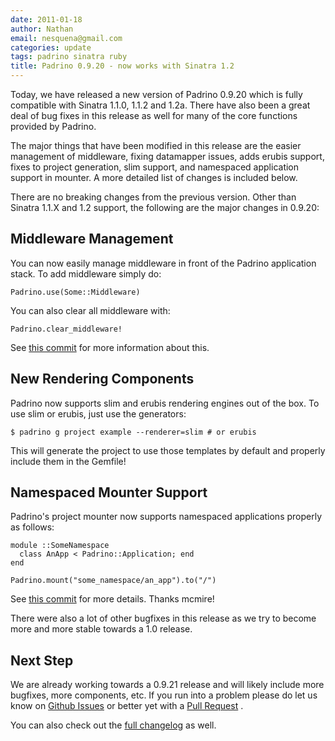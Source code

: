 ```yaml
---
date: 2011-01-18
author: Nathan
email: nesquena@gmail.com
categories: update
tags: padrino sinatra ruby
title: Padrino 0.9.20 - now works with Sinatra 1.2
---
```


Today, we have released a new version of Padrino 0.9.20 which is fully compatible with Sinatra 1.1.0, 1.1.2 and 1.2a. There have also been a great deal of bug fixes in this release as well for many of the core functions provided by Padrino.

The major things that have been modified in this release are the easier management of middleware, fixing datamapper issues, adds erubis support, fixes to project generation, slim support, and namespaced application support in mounter. A more detailed list of changes is included below.


There are no breaking changes from the previous version. Other than Sinatra 1.1.X and 1.2 support, the following are the major changes in 0.9.20:


## Middleware Management

You can now easily manage middleware in front of the Padrino application stack. To add middleware simply do:

    Padrino.use(Some::Middleware)

You can also clear all middleware with:

    Padrino.clear_middleware!

See [this commit](https://github.com/padrino/padrino-framework/commit/0a9d11a01c51b5c351bb98b310cff55e4b659c1f) for more information about this.


## New Rendering Components

Padrino now supports slim and erubis rendering engines out of the box. To use slim or erubis, just use the generators:

`$ padrino g project example --renderer=slim # or erubis`

This will generate the project to use those templates by default and properly include them in the Gemfile!


## Namespaced Mounter Support

Padrino's project mounter now supports namespaced applications properly as follows:

    module ::SomeNamespace
      class AnApp < Padrino::Application; end
    end

    Padrino.mount("some_namespace/an_app").to("/")

See [this commit](https://github.com/padrino/padrino-framework/commit/b7f5bb94d7a4e7264fcc8be5bc0b245f996ee60f) for more details. Thanks mcmire!

There were also a lot of other bugfixes in this release as we try to become more and more stable towards a 1.0 release.


## Next Step

We are already working towards a 0.9.21 release and will likely include more bugfixes, more components, etc. If you run into a problem please do let us know on [Github Issues](https://github.com/padrino/padrino-framework/issues) or better yet with a [Pull Request](https://github.com/padrino/padrino-framework/pulls) .

You can also check out the [full changelog](http://www.padrinorb.com/changes) as well.

